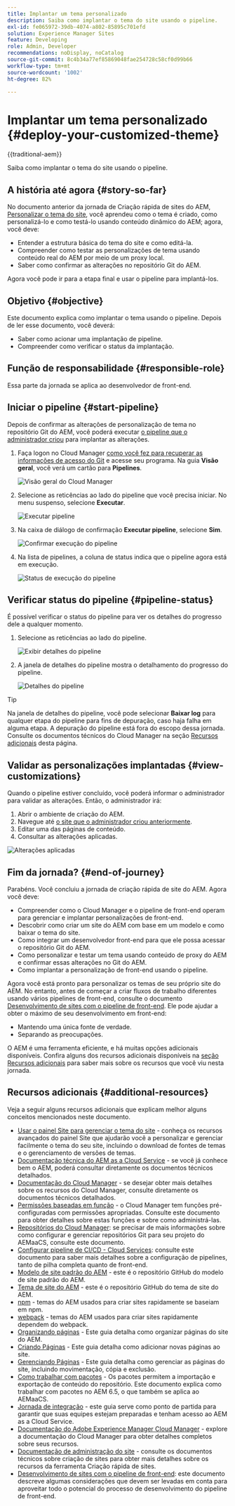 ```yaml
---
title: Implantar um tema personalizado
description: Saiba como implantar o tema do site usando o pipeline.
exl-id: fe065972-39db-4074-a802-85895c701efd
solution: Experience Manager Sites
feature: Developing
role: Admin, Developer
recommendations: noDisplay, noCatalog
source-git-commit: 8c4b34a77ef85869048fae254728c58cf0d99b66
workflow-type: tm+mt
source-wordcount: '1002'
ht-degree: 82%

---
```



# Implantar um tema personalizado {#deploy-your-customized-theme}

{{traditional-aem}}

Saiba como implantar o tema do site usando o pipeline.

## A história até agora {#story-so-far}

No documento anterior da jornada de Criação rápida de sites do AEM, [Personalizar o tema do site](customize-theme.md), você aprendeu como o tema é criado, como personalizá-lo e como testá-lo usando conteúdo dinâmico do AEM; agora, você deve:

* Entender a estrutura básica do tema do site e como editá-la.
* Compreender como testar as personalizações de tema usando conteúdo real do AEM por meio de um proxy local.
* Saber como confirmar as alterações no repositório Git do AEM.

Agora você pode ir para a etapa final e usar o pipeline para implantá-los.

## Objetivo {#objective}

Este documento explica como implantar o tema usando o pipeline. Depois de ler esse documento, você deverá:

* Saber como acionar uma implantação de pipeline.
* Compreender como verificar o status da implantação.

## Função de responsabilidade {#responsible-role}

Essa parte da jornada se aplica ao desenvolvedor de front-end.

## Iniciar o pipeline {#start-pipeline}

Depois de confirmar as alterações de personalização de tema no repositório Git do AEM, você poderá executar [o pipeline que o administrador criou](pipeline-setup.md) para implantar as alterações.

1. Faça logon no Cloud Manager [como você fez para recuperar as informações de acesso do Git](retrieve-access.md) e acesse seu programa. Na guia **Visão geral**, você verá um cartão para **Pipelines**.

   ![Visão geral do Cloud Manager](assets/cloud-manager-overview.png)

1. Selecione as reticências ao lado do pipeline que você precisa iniciar. No menu suspenso, selecione **Executar**.

   ![Executar pipeline](assets/run-pipeline.png)

1. Na caixa de diálogo de confirmação **Executar pipeline**, selecione **Sim**.

   ![Confirmar execução do pipeline](assets/pipeline-confirm.png)

1. Na lista de pipelines, a coluna de status indica que o pipeline agora está em execução.

   ![Status de execução do pipeline](assets/pipeline-running.png)

## Verificar status do pipeline {#pipeline-status}

É possível verificar o status do pipeline para ver os detalhes do progresso dele a qualquer momento.

1. Selecione as reticências ao lado do pipeline.

   ![Exibir detalhes do pipeline](assets/view-pipeline-details.png)

1. A janela de detalhes do pipeline mostra o detalhamento do progresso do pipeline.

   ![Detalhes do pipeline](assets/pipeline-details.png)

>[!TIP]
>
>Na janela de detalhes do pipeline, você pode selecionar **Baixar log** para qualquer etapa do pipeline para fins de depuração, caso haja falha em alguma etapa. A depuração do pipeline está fora do escopo dessa jornada. Consulte os documentos técnicos do Cloud Manager na seção [Recursos adicionais](#additional-resources) desta página.

## Validar as personalizações implantadas {#view-customizations}

Quando o pipeline estiver concluído, você poderá informar o administrador para validar as alterações. Então, o administrador irá:

1. Abrir o ambiente de criação do AEM.
1. Navegue até [o site que o administrador criou anteriormente](create-site.md).
1. Editar uma das páginas de conteúdo.
1. Consultar as alterações aplicadas.

![Alterações aplicadas](assets/changes-applied.png)

## Fim da jornada? {#end-of-journey}

Parabéns. Você concluiu a jornada de criação rápida de site do AEM. Agora você deve:

* Compreender como o Cloud Manager e o pipeline de front-end operam para gerenciar e implantar personalizações de front-end.
* Descobrir como criar um site do AEM com base em um modelo e como baixar o tema do site.
* Como integrar um desenvolvedor front-end para que ele possa acessar o repositório Git do AEM.
* Como personalizar e testar um tema usando conteúdo de proxy do AEM e confirmar essas alterações no Git do AEM.
* Como implantar a personalização de front-end usando o pipeline.

Agora você está pronto para personalizar os temas de seu próprio site do AEM. No entanto, antes de começar a criar fluxos de trabalho diferentes usando vários pipelines de front-end, consulte o documento [Desenvolvimento de sites com o pipeline de front-end](/help/implementing/developing/introduction/developing-with-front-end-pipelines.md). Ele pode ajudar a obter o máximo de seu desenvolvimento em front-end:

* Mantendo uma única fonte de verdade.
* Separando as preocupações.

O AEM é uma ferramenta eficiente, e há muitas opções adicionais disponíveis. Confira alguns dos recursos adicionais disponíveis na [seção Recursos adicionais](#additional-resources) para saber mais sobre os recursos que você viu nesta jornada.

## Recursos adicionais {#additional-resources}

Veja a seguir alguns recursos adicionais que explicam melhor alguns conceitos mencionados neste documento.

* [Usar o painel Site para gerenciar o tema do site](/help/sites-cloud/administering/site-creation/site-rail.md) - conheça os recursos avançados do painel Site que ajudarão você a personalizar e gerenciar facilmente o tema do seu site, incluindo o download de fontes de temas e o gerenciamento de versões de temas.
* [Documentação técnica do AEM as a Cloud Service](https://experienceleague.adobe.com/docs/experience-manager-cloud-service.html?lang=pt-BR) - se você já conhece bem o AEM, poderá consultar diretamente os documentos técnicos detalhados.
* [Documentação do Cloud Manager](https://experienceleague.adobe.com/docs/experience-manager-cloud-service/onboarding/onboarding-concepts/cloud-manager-introduction.html?lang=pt_BR) - se desejar obter mais detalhes sobre os recursos do Cloud Manager, consulte diretamente os documentos técnicos detalhados.
* [Permissões baseadas em função](https://experienceleague.adobe.com/docs/experience-manager-cloud-manager/using/requirements/role-based-permissions.html?lang=pt_BR) - o Cloud Manager tem funções pré-configuradas com permissões apropriadas. Consulte este documento para obter detalhes sobre estas funções e sobre como administrá-las.
* [Repositórios do Cloud Manager](/help/implementing/cloud-manager/managing-code/managing-repositories.md): se precisar de mais informações sobre como configurar e gerenciar repositórios Git para seu projeto do AEMaaCS, consulte este documento.
* [Configurar pipeline de CI/CD - Cloud Services](/help/implementing/cloud-manager/configuring-pipelines/introduction-ci-cd-pipelines.md): consulte este documento para saber mais detalhes sobre a configuração de pipelines, tanto de pilha completa quanto de front-end.
* [Modelo de site padrão do AEM](https://github.com/adobe/aem-site-template-standard) - este é o repositório GitHub do modelo de site padrão do AEM.
* [Tema de site do AEM](https://github.com/adobe/aem-site-template-standard-theme-e2e) - este é o repositório GitHub do tema de site do AEM.
* [npm](https://www.npmjs.com) - temas do AEM usados para criar sites rapidamente se baseiam em npm.
* [webpack](https://webpack.js.org) - temas do AEM usados para criar sites rapidamente dependem do webpack.
* [Organizando páginas](/help/sites-cloud/authoring/sites-console/organizing-pages.md) - Este guia detalha como organizar páginas do site do AEM.
* [Criando Páginas](/help/sites-cloud/authoring/sites-console/creating-pages.md) - Este guia detalha como adicionar novas páginas ao site.
* [Gerenciando Páginas](/help/sites-cloud/authoring/sites-console/managing-pages.md) - Este guia detalha como gerenciar as páginas do site, incluindo movimentação, cópia e exclusão.
* [Como trabalhar com pacotes](/help/implementing/developing/tools/package-manager.md) - Os pacotes permitem a importação e exportação de conteúdo do repositório. Este documento explica como trabalhar com pacotes no AEM 6.5, o que também se aplica ao AEMaaCS.
* [Jornada de integração](/help/journey-onboarding/overview.md) - este guia serve como ponto de partida para garantir que suas equipes estejam preparadas e tenham acesso ao AEM as a Cloud Service.
* [Documentação do Adobe Experience Manager Cloud Manager](https://experienceleague.adobe.com/docs/experience-manager-cloud-manager/using/introduction-to-cloud-manager.html?lang=pt-BR) - explore a documentação do Cloud Manager para obter detalhes completos sobre seus recursos.
* [Documentação de administração do site](/help/sites-cloud/administering/site-creation/create-site.md) - consulte os documentos técnicos sobre criação de sites para obter mais detalhes sobre os recursos da ferramenta Criação rápida de sites.
* [Desenvolvimento de sites com o pipeline de front-end](/help/implementing/developing/introduction/developing-with-front-end-pipelines.md): este documento descreve algumas considerações que devem ser levadas em conta para aproveitar todo o potencial do processo de desenvolvimento do pipeline de front-end.
